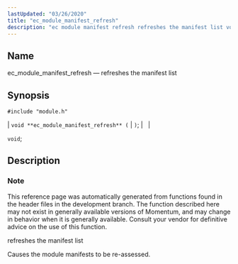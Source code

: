 ```yaml
---
lastUpdated: "03/26/2020"
title: "ec_module_manifest_refresh"
description: "ec module manifest refresh refreshes the manifest list void ec module manifest refresh void This reference page was automatically generated from functions found in the header files in the development branch The function described here may not exist in generally available versions of Momentum and may change in behavior when..."
---
```


<a name="apis.ec_module_manifest_refresh"></a> 
## Name

ec_module_manifest_refresh — refreshes the manifest list

## Synopsis

`#include "module.h"`

| `void **ec_module_manifest_refresh** (` | `)`; |   |

`void`;<a name="idp57917568"></a> 
## Description

### Note

This reference page was automatically generated from functions found in the header files in the development branch. The function described here may not exist in generally available versions of Momentum, and may change in behavior when it is generally available. Consult your vendor for definitive advice on the use of this function.

refreshes the manifest list

Causes the module manifests to be re-assessed.